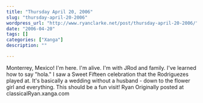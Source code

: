```yaml
---
title: "Thursday April 20, 2006"
slug: "thursday-april-20-2006"
wordpress_url: "http://www.ryanclarke.net/post/thursday-april-20-2006/"
date: "2006-04-20"
tags: []
categories: ["Xanga"]
description: ""

---
```


Monterrey, Mexico!
I'm here. I'm alive. I'm with JRod and family. I've learned how to say "hola." I saw a Sweet Fifteen celebration that the Rodriguezes played at. It's basically a wedding without a husband - down to the flower girl and everything.
This should be a fun visit!
Ryan
Originally posted at classicalRyan.xanga.com
